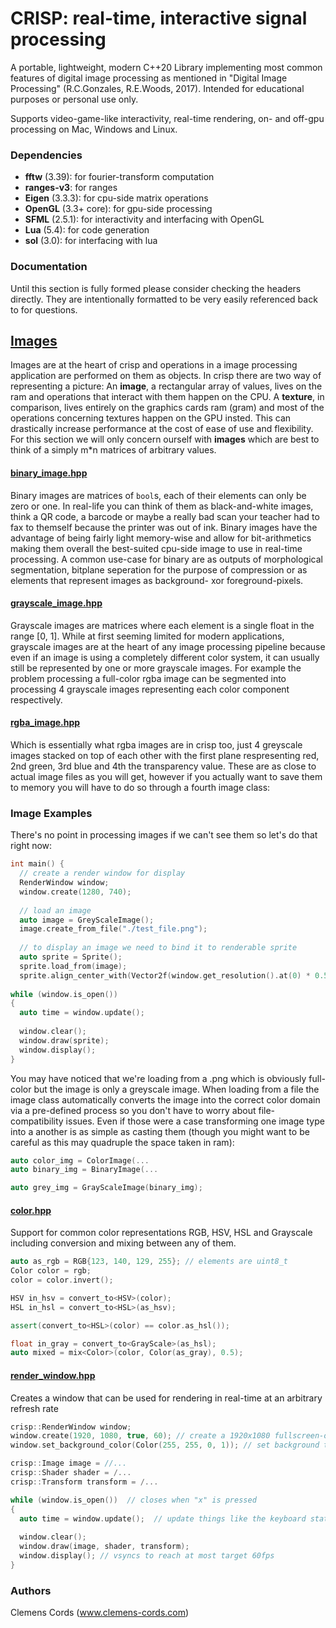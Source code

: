 # CRISP: real-time, interactive signal processing

A portable, lightweight, modern C++20 Library implementing most common features of digital image processing as mentioned in "Digital Image Processing" (R.C.Gonzales, R.E.Woods, 2017). Intended for educational purposes or personal use only.

Supports video-game-like interactivity, real-time rendering, on- and off-gpu processing on Mac, Windows and Linux. 

### Dependencies
- **fftw** (3.39): for fourier-transform computation
- **ranges-v3**: for ranges
- **Eigen** (3.3.3): for cpu-side matrix operations
- **OpenGL** (3.3+ core): for gpu-side processing
- **SFML** (2.5.1): for interactivity and interfacing with OpenGL 
- **Lua** (5.4): for code generation
- **sol** (3.0): for interfacing with lua

### Documentation
Until this section is fully formed please consider checking the headers directly. They are intentionally formatted to be very easily referenced back to for questions.

## [Images](include/image.hpp)
Images are at the heart of crisp and operations in a image processing application are performed on them as objects. In crisp there are two way of representing a picture: An **image**, a rectangular array of values, lives on the ram and operations that interact with them happen on the CPU. A **texture**, in comparison, lives entirely on the graphics cards ram (gram) and most of the operations concerning textures happen on the GPU insted. This can drastically increase performance at the cost of ease of use and flexibility. For this section we will only concern ourself with **images** which are best to think of a simply m\*n matrices of arbitrary values.

#### [binary_image.hpp](include/binary_image.hpp)
Binary images are matrices of ``bool``s, each of their elements can only be zero or one. In real-life you can think of them as black-and-white images, think a QR code, a barcode or maybe a really bad scan your teacher had to fax to themself because the printer was out of ink.
Binary images have the advantage of being fairly light memory-wise and allow for bit-arithmetics making them overall the best-suited cpu-side image to use in real-time processing. A common use-case for binary are as outputs of morphological segmentation, bitplane seperation for the purpose of compression or as elements that represent images as background- xor foreground-pixels.

#### [grayscale_image.hpp](include/grayscale_image.hpp)
Grayscale images are matrices where each element is a single float in the range [0, 1]. While at first seeming limited for modern applications, grayscale images are at the heart of any image processing pipeline because even if an image is using a completely different color system, it can usually still be represented by one or more grayscale images. For example the problem processing a full-color rgba image can be segmented into processing 4 grayscale images representing each color component respectively.

#### [rgba_image.hpp](include/rgba_image.hpp)
Which is essentially what rgba images are in crisp too, just 4 greyscale images stacked on top of each other with the first plane respresenting red, 2nd green, 3rd blue and 4th the transparency value. These are as close to actual image files as you will get, however if you actually want to save them to memory you will have to do so through a fourth image class:

### Image Examples
There's no point in processing images if we can't see them so let's do that right now:

```cpp
int main() {
  // create a render window for display
  RenderWindow window;
  window.create(1280, 740);
  
  // load an image
  auto image = GreyScaleImage();
  image.create_from_file("./test_file.png");
  
  // to display an image we need to bind it to renderable sprite
  auto sprite = Sprite();
  sprite.load_from(image);
  sprite.align_center_with(Vector2f(window.get_resolution().at(0) * 0.5f, window.get_resolution().at(1) * 0.5f));
  
while (window.is_open())
{
  auto time = window.update();
  
  window.clear();
  window.draw(sprite);
  window.display();
}
```
You may have noticed that we're loading from a .png which is obviously full-color but the image is only a greyscale image. When loading from a file the image class automatically converts the image into the correct color domain via a pre-defined process so you don't have to worry about file-compatibility issues. Even if those were a case transforming one image type into a another is as simple as casting them (though you might want to be careful as this may quadruple the space taken in ram):
```cpp
auto color_img = ColorImage(...
auto binary_img = BinaryImage(...

auto grey_img = GrayScaleImage(binary_img);
``` 

#### [color.hpp](include/color.hpp)
Support for common color representations RGB, HSV, HSL and Grayscale including conversion and mixing between any of them.

```cpp 
auto as_rgb = RGB{123, 140, 129, 255}; // elements are uint8_t
Color color = rgb;
color = color.invert();

HSV in_hsv = convert_to<HSV>(color);
HSL in_hsl = convert_to<HSL>(as_hsv);

assert(convert_to<HSL>(color) == color.as_hsl());

float in_gray = convert_to<GrayScale>(as_hsl);
auto mixed = mix<Color>(color, Color(as_gray), 0.5);
```

#### [render_window.hpp](include/render_window.hpp)
Creates a window that can be used for rendering in real-time at an arbitrary refresh rate

```cpp
crisp::RenderWindow window;
window.create(1920, 1080, true, 60); // create a 1920x1080 fullscreen-only window with a max refresh rate of 60fps
window.set_background_color(Color(255, 255, 0, 1)); // set background to magenta for better contrast

crisp::Image image = //...
crisp::Shader shader = /...
crisp::Transform transform = /...

while (window.is_open())  // closes when "x" is pressed
{
  auto time = window.update();  // update things like the keyboard state
  
  window.clear();
  window.draw(image, shader, transform);
  window.display(); // vsyncs to reach at most target 60fps
}
```

### Authors
Clemens Cords (www.clemens-cords.com)

